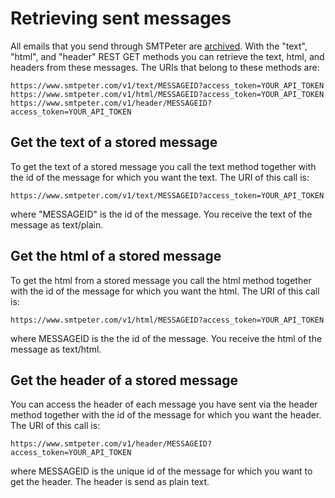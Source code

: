 # Retrieving sent messages

All emails that you send through SMTPeter are [archived](copernica-docs:SMTPeter/archiving "Email archiving").
With the "text", "html", and "header" REST GET methods you can retrieve
the text, html, and headers from these messages. The URIs that belong to
these methods are:

```text
https://www.smtpeter.com/v1/text/MESSAGEID?access_token=YOUR_API_TOKEN
https://www.smtpeter.com/v1/html/MESSAGEID?access_token=YOUR_API_TOKEN
https://www.smtpeter.com/v1/header/MESSAGEID?access_token=YOUR_API_TOKEN
```

## Get the text of a stored message

To get the text of a stored message you call the text method together with
the id of the message for which you want the text. The URI of this call
is:
```text
https://www.smtpeter.com/v1/text/MESSAGEID?access_token=YOUR_API_TOKEN
```
where "MESSAGEID" is the id of the message. You receive the text of the
message as text/plain.

## Get the html of a stored message

To get the html from a stored message you call the html method together with
the id of the message for which you want the html. The URI of this call
is:

```text
https://www.smtpeter.com/v1/html/MESSAGEID?access_token=YOUR_API_TOKEN
```
where MESSAGEID is the the id of the message. You receive the html of the
message as text/html.


## Get the header of a stored message

You can access the header of each message you have sent via the header method
together with the id of the message for which you want the header. The URI
of this call is:

```text
https://www.smtpeter.com/v1/header/MESSAGEID?access_token=YOUR_API_TOKEN
```
where MESSAGEID is the unique id of the message for which you want to get
the header. The header is send as plain text.

<!--- @todo get messageIDs for a particular date --->
